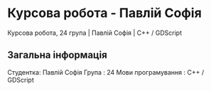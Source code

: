 # Курсова робота - Павлій Софія
Курсова робота, 24 група | Павлій Софія | C++ / GDScript
## Загальна інформація
Студентка: Павлій Софія
Група : 24
Мови програмування : C++ / GDScript
